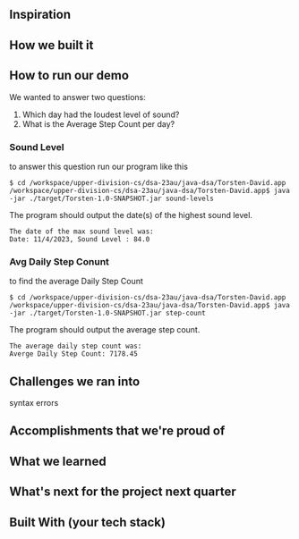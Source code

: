 ## Inspiration

## How we built it

## How to run our demo
We wanted to answer two questions:
1. Which day had the loudest level of sound?
2. What is the Average Step Count per day?

### Sound Level
to answer this question run our program like this 

```
$ cd /workspace/upper-division-cs/dsa-23au/java-dsa/Torsten-David.app
/workspace/upper-division-cs/dsa-23au/java-dsa/Torsten-David.app$ java -jar ./target/Torsten-1.0-SNAPSHOT.jar sound-levels
```
The program should output the date(s) of the highest sound level.
```
The date of the max sound level was:
Date: 11/4/2023, Sound Level : 84.0

```
### Avg Daily Step Conunt 
to find the average Daily Step Count 
```
$ cd /workspace/upper-division-cs/dsa-23au/java-dsa/Torsten-David.app
/workspace/upper-division-cs/dsa-23au/java-dsa/Torsten-David.app$ java -jar ./target/Torsten-1.0-SNAPSHOT.jar step-count
```
The program should output the average step count.
```
The average daily step count was:
Averge Daily Step Count: 7178.45
```


## Challenges we ran into
syntax errors 
## Accomplishments that we're proud of

## What we learned

## What's next for the project next quarter

## Built With (your tech stack)

